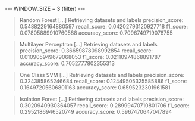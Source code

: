 
 --- WINDOW_SIZE = 3 (filter) --- 


> Random Forest
[...] Retrieving datasets and labels
precision_score: 0.5488229164880597
recall_score: 0.04202793120927718
f1_score: 0.07805889910760588
accuracy_score: 0.7096749719078755


> Multilayer Perceptron
[...] Retrieving datasets and labels
precision_score: 0.36659878098992854
recall_score: 0.010905949679068053
f1_score: 0.02110974868891787
accuracy_score: 0.7052777802355313


> One Class SVM
[...] Retrieving datasets and labels
precision_score: 0.324385865246684
recall_score: 0.12449505325585886
f1_score: 0.16497205606801163
accuracy_score: 0.6595232301961581


> Isolation Forest
[...] Retrieving datasets and labels
precision_score: 0.3020940930364057
recall_score: 0.28999470710801706
f1_score: 0.2952186946520749
accuracy_score: 0.5967470647047894
